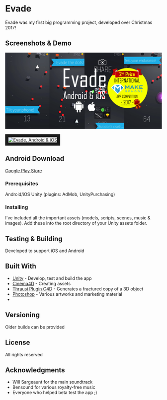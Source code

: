 # Evade

Evade was my first big programming project, developed over Christmas 2017!

## Screenshots & Demo

![Feature](/Screenshots/featuregraphic_google.png?raw=true "Feature Graphic")

<a href="http://www.youtube.com/watch?feature=player_embedded&v=JRl0Hm4Vaio
" target="_blank"><img src="http://img.youtube.com/vi/JRl0Hm4Vaio/0.jpg" 
alt="Evade, Android & iOS" width="240" height="180" border="10" /></a>

## Android Download

[Google Play Store](https://play.google.com/store/apps/details?id=adriano.evade.uk)


### Prerequisites

Android/iOS
Unity (plugins: AdMob, UnityPurchasing)

### Installing

I've included all the important assets (models, scripts, scenes, music & images). Add these into the root directory of your Unity assets folder.

## Testing & Building

Developed to support iOS and Android

## Built With

* [Unity](https://unity3d.com/) - Develop, test and build the app
* [Cinema4D](https://www.maxon.net/en/products/cinema-4d/overview/) - Creating assets
* [Thrausi Plugin C4D](https://nitro4d.com/product/thrausi/) - Generates a fractured copy of a 3D object
* [Photoshop](https://www.photoshop.com/) - Various artworks and marketing material
* 

## Versioning

Older builds can be provided

## License

All rights reserved

## Acknowledgments

* Will Sargeaunt for the main soundtrack
* Bensound for various royalty-free music
* Everyone who helped beta test the app ;)
